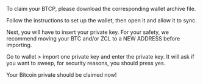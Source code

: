 To claim your BTCP, please download the corresponding wallet archive file.

Follow the instructions to set up the wallet, then open it and allow it to sync.

Next, you will have to insert your private key. For your safety, we recommend moving your BTC and/or ZCL to a NEW ADDRESS before importing.

Go to wallet > import one private key and enter the private key. It will ask if you want to sweep, for security reasons, you should press yes.

Your Bitcoin private should be claimed now!
